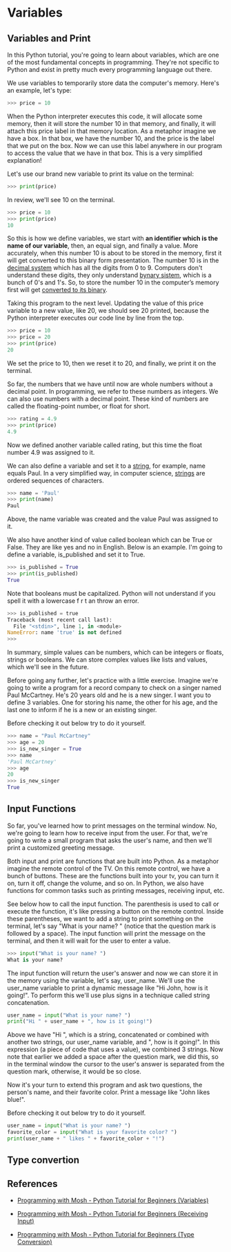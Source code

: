 # Variables

## Variables and Print

In this Python tutorial, you're going to learn about variables, which are one of the most fundamental concepts in programming.
They're not specific to Python and exist in pretty much every programming language out there.

We use variables to temporarily store data the computer's memory. Here's an example, let's type:

```Python
>>> price = 10
```

When the Python interpreter executes this code, it will allocate some memory, then it will store the number 10 in that memory, and finally, it will attach this price label in that memory location.
As a metaphor imagine we have a box.
In that box, we have the number 10, and the price is the label that we put on the box.
Now we can use this label anywhere in our program to access the value that we have in that box.
This is a very simplified explanation!

Let's use our brand new variable to print its value on the terminal:

```Python
>>> print(price)
```

In review, we'll see 10 on the terminal.

```Python
>>> price = 10
>>> print(price)
10
```

So this is how we define variables, we start with **an identifier which is the name of our variable**, then, an equal sign, and finally a value.
More accurately, when this number 10 is about to be stored in the memory, first it will get converted to this binary form presentation.
The number 10 is in the [decimal system](https://en.wikipedia.org/wiki/Decimal) which has all the digits from 0 to 9.
Computers don't understand these digits, they only understand [bynary sistem](https://en.wikipedia.org/wiki/Binary_number), which is a bunch of 0's and 1's.
So, to store the number 10 in the computer’s memory first will get [converted to its binary](https://www.khanacademy.org/math/algebra-home/alg-intro-to-algebra/algebra-alternate-number-bases/v/decimal-to-binary).

Taking this program to the next level. Updating the value of this price variable to a new value, like 20, we should see 20 printed, because the Python interpreter executes our code line by line from the top.

```Python
>>> price = 10
>>> price = 20
>>> print(price)
20
```

We set the price to 10, then we reset it to 20, and finally, we print it on the terminal.

So far, the numbers that we have until now are whole numbers without a decimal point.
In programming, we refer to these numbers as integers.
We can also use numbers with a decimal point. These kind of numbers are called the floating-point number, or float for short.

```Python
>>> rating = 4.9
>>> print(price)
4.9
```

Now we defined another variable called rating, but this time the float number 4.9 was assigned to it.

We can also define a variable and set it to a [string](https://en.wikipedia.org/wiki/String_(computer_science)), for example, name equals Paul.
In a very simplified way, in computer science, [strings](https://www.bbc.co.uk/bitesize/guides/zc6s4wx/revision/4#:~:text=Most%20programming%20languages%20have%20a,and%20characters%20may%20be%20repeated.&text=A%20string%20can%20be%20a%20constant%20or%20variable%20.) are ordered sequences of characters.

```Python
>>> name = 'Paul'
>>> print(name)
Paul
```

Above, the name variable was created and the value Paul was assigned to it.

We also have another kind of value called boolean which can be True or False. They are like yes and no in English. Below is an example. I'm going to define a variable, is_published and set it to True.

```Python
>>> is_published = True
>>> print(is_published)
True
```

Note that booleans must be capitalized.
Python will not understand if you spell it with a lowercase f r t an throw an error.

```Python
>>> is_published = true
Traceback (most recent call last):
  File "<stdin>", line 1, in <module>
NameError: name 'true' is not defined
>>>
```

In summary, simple values can be numbers, which can be integers or floats, strings or booleans.
We can store complex values like lists and values, which we'll see in the future.

Before going any further, let's practice with a little exercise.
Imagine we're going to write a program for a record company to check on a singer named Paul McCartney.
He's 20 years old and he is a new singer.
I want you to define 3 variables.
One for storing his name, the other for his age, and the last one to inform if he is a new or an existing singer.

Before checking it out below try to do it yourself.

```Python
>>> name = "Paul McCartney"
>>> age = 20
>>> is_new_singer = True
>>> name
'Paul McCartney'
>>> age
20
>>> is_new_singer
True
```

## Input Functions

So far, you've learned how to print messages on the terminal window.
No, we're going to learn how to receive input from the user.
For that, we're going to write a small program that asks the user's name, and then we'll print a customized greeting message.

Both input and print are functions that are built into Python.
As a metaphor imagine the remote control of the TV.
On this remote control, we have a bunch of buttons.
These are the functions built into your tv, you can turn it on, turn it off, change the volume, and so on. In Python, we also have functions for common tasks such as printing messages, receiving input, etc.

See below how to call the input function. The parenthesis is used to call or execute the function, it's like pressing a button on the remote control.
Inside these parentheses, we want to add a string to print something on the terminal, let's say "What is your name? " (notice that the question mark is followed by a space).
The input function will print the message on the terminal, and then it will wait for the user to enter a value.

```Python
>>> input("What is your name? ")
What is your name?
```

The input function will return the user's answer and now we can store it in the memory using the variable, let's say, user_name.
We'll use the user_name variable to print a dynamic message like "Hi John, how is it going!".
To perform this we'll use plus signs in a technique called string concatenation.

```Python
user_name = input("What is your name? ")
print("Hi " + user_name + ", how is it going!")
```

Above we have "Hi ", which is a string, concatenated or combined with another two strings, our user_name variable, and ", how is it going!".
In this expression (a piece of code that uses a value), we combined 3 strings.
Now note that earlier we added a space after the question mark, we did this, so in the terminal window the cursor to the user's answer is separated from the question mark, otherwise, it would be so close.

Now it's your turn to extend this program and ask two questions, the person's name, and their favorite color. Print a message like "John likes blue!".

Before checking it out below try to do it yourself.

```Python
user_name = input("What is your name? ")
favorite_color = input("What is your favorite color? ")
print(user_name + " likes " + favorite_color + "!")
```

## Type convertion

## References

- [Programming with Mosh - Python Tutorial for Beginners (Variables)](https://www.youtube.com/watch?v=_uQrJ0TkZlc&t=783s)

- [Programming with Mosh - Python Tutorial for Beginners (Receiving Input)](https://www.youtube.com/watch?v=_uQrJ0TkZlc&t=783s)

- [Programming with Mosh - Python Tutorial for Beginners (Type Conversion)](https://www.youtube.com/watch?v=_uQrJ0TkZlc&t=783s)
